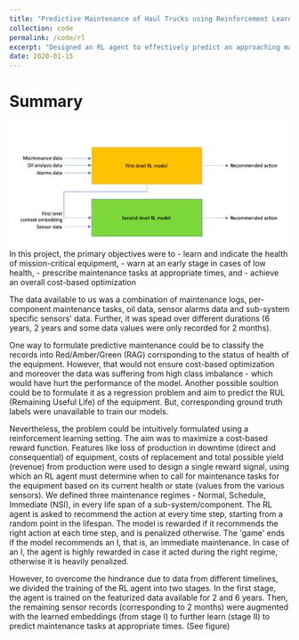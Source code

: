 ```yaml
---
title: "Predictive Maintenance of Haul Trucks using Reinforcement Learning"
collection: code
permalink: /code/rl
excerpt: "Designed an RL agent to effectively predict an approaching maintenance for mission-critical equipment using limited measurements from installed sensors."
date: 2020-01-15
---
```

# Summary 
<img src="../assets/images/rl.png" style="float:right;"> 
In this project, the primary objectives were to 
- learn and indicate the health of mission-critical equipment, 
- warn at an early stage in cases of low health, 
- prescribe maintenance tasks at appropriate times, and 
- achieve an overall cost-based optimization 

The data available to us was a combination of maintenance logs, per-component maintenance tasks, oil data, sensor alarms data and sub-system specific sensors' data. Further, it was spead over different durations (6 years, 2 years and some data values were only recorded for 2 months). 

One way to formulate predictive maintenance could be to classify the records into Red/Amber/Green (RAG) corrsponding to the status of health of the equipment. However, that would not ensure cost-based optimization and moreover the data was suffering from high class imbalance - which would have hurt the performance of the model. Another possible soultion could be to formulate it as a regression problem and aim to predict the RUL (Remaining Useful Life) of the equipment. But, corresponding ground truth labels were unavailable to train our models. 

Nevertheless, the problem could be intuitively formulated using a reinforcement learning setting. The aim was to maximize a cost-based reward function. Features like loss of production in downtime (direct and consequential) of equipment, costs of replacement and total possible yield (revenue) from production were used to design a single reward signal, using which an RL agent must determine when to call for maintenance tasks for the equipment based on its current health or state (values from the various sensors). We defined three maintenance regimes - Normal, Schedule, Immediate (NSI), in every life span of a sub-system/component. The RL agent is asked to recommend the action at every time step, starting from a random point in the lifespan. The model is rewarded if it recommends the right action at each time step, and is penalized otherwise. The 'game' ends if the model recommends an I, that is, an immediate maintenance. In case of an I, the agent is highly rewarded in case it acted during the right regime, otherwise it is heavily penalized. 

However, to overcome the hindrance due to data from different timelines, we divided the training of the RL agent into two stages. In the first stage, the agent is trained on the featurized data available for 2 and 6 years. Then, the remaining sensor records (corresponding to 2 months) were augmented with the learned embeddings (from stage I) to further learn (stage II) to predict maintenance tasks at appropriate times. (See figure) 



